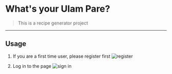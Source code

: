 # What's your Ulam Pare?
> This is a recipe generator project
---
## Usage
1. If you are a first time user, please register first
![register](https://user-images.githubusercontent.com/68190784/222622060-ddfd14b9-3108-4b73-9d1d-dc2b49493953.png)

2. Log in to the page
![sign in](https://user-images.githubusercontent.com/68190784/222623115-f5464895-043a-404e-af52-f744a0dd8f13.png)


